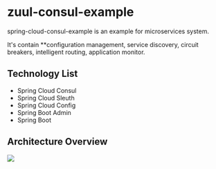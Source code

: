 # zuul-consul-example

spring-cloud-consul-example is an example for microservices system.

It's contain 
**configuration management, service discovery, circuit breakers, intelligent routing, application monitor.


## Technology List
* Spring Cloud Consul
* Spring Cloud Sleuth
* Spring Cloud Config
* Spring Boot Admin
* Spring Boot

## Architecture Overview
[](url "title")
<img src="https://raw.githubusercontent.com/vklein/zuul-consul-example/master/screenshots/Architecture.png">